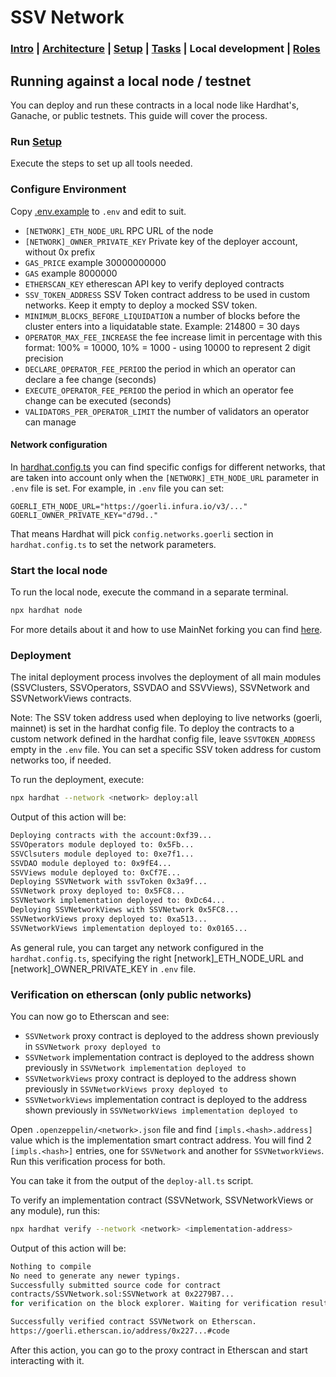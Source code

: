 # SSV Network

### [Intro](../README.md) | [Architecture](architecture.md) | [Setup](setup.md) | [Tasks](tasks.md) |  Local development | [Roles](roles.md)

## Running against a local node / testnet
You can deploy and run these contracts in a local node like Hardhat's, Ganache, or public testnets. This guide will cover the process.

### Run [Setup](setup.md)
Execute the steps to set up all tools needed.

### Configure Environment
Copy [.env.example](../.env.example) to `.env` and edit to suit.
- `[NETWORK]_ETH_NODE_URL` RPC URL of the node
- `[NETWORK]_OWNER_PRIVATE_KEY` Private key of the deployer account, without 0x prefix
- `GAS_PRICE` example 30000000000
- `GAS` example 8000000
- `ETHERSCAN_KEY` etherescan API key to verify deployed contracts
- `SSV_TOKEN_ADDRESS` SSV Token contract address to be used in custom networks. Keep it empty to deploy a mocked SSV token.
- `MINIMUM_BLOCKS_BEFORE_LIQUIDATION` a number of blocks before the cluster enters into a liquidatable state. Example: 214800 = 30 days
- `OPERATOR_MAX_FEE_INCREASE` the fee increase limit in percentage with this format: 100%  =  10000, 10% = 1000 - using 10000 to represent 2 digit precision
- `DECLARE_OPERATOR_FEE_PERIOD` the period in which an operator can declare a fee change (seconds)
- `EXECUTE_OPERATOR_FEE_PERIOD` the period in which an operator fee change can be executed (seconds)
- `VALIDATORS_PER_OPERATOR_LIMIT` the number of validators an operator can manage


#### Network configuration
In [hardhat.config.ts](../hardhat.config.ts) you can find specific configs for different networks, that are taken into account only when the `[NETWORK]_ETH_NODE_URL` parameter in `.env` file is set.
For example, in `.env` file you can set:
```
GOERLI_ETH_NODE_URL="https://goerli.infura.io/v3/..."
GOERLI_OWNER_PRIVATE_KEY="d79d.."
```
That means Hardhat will pick `config.networks.goerli` section in `hardhat.config.ts` to set the network parameters.

### Start the local node
To run the local node, execute the command in a separate terminal.

```sh
npx hardhat node
```
For more details about it and how to use MainNet forking you can find [here](https://hardhat.org/hardhat-network/).

### Deployment
The inital deployment process involves the deployment of all main modules (SSVClusters, SSVOperators, SSVDAO and SSVViews), SSVNetwork and SSVNetworkViews contracts.

Note: The SSV token address used when deploying to live networks (goerli, mainnet) is set in the hardhat config file. To deploy the contracts to a custom network defined in the hardhat config file, leave `SSVTOKEN_ADDRESS` empty in the `.env` file. You can set a specific SSV token address for custom networks too, if needed.

To run the deployment, execute:
```sh
npx hardhat --network <network> deploy:all
```
Output of this action will be:

```sh
Deploying contracts with the account:0xf39...
SSVOperators module deployed to: 0x5Fb...
SSVClsuters module deployed to: 0xe7f1...
SSVDAO module deployed to: 0x9fE4...
SSVViews module deployed to: 0xCf7E...
Deploying SSVNetwork with ssvToken 0x3a9f...
SSVNetwork proxy deployed to: 0x5FC8...
SSVNetwork implementation deployed to: 0xDc64...
Deploying SSVNetworkViews with SSVNetwork 0x5FC8...
SSVNetworkViews proxy deployed to: 0xa513...
SSVNetworkViews implementation deployed to: 0x0165...
```
As general rule, you can target any network configured in the `hardhat.config.ts`, specifying the right [network]_ETH_NODE_URL and [network]_OWNER_PRIVATE_KEY in `.env` file.

### Verification on etherscan (only public networks)
You can now go to Etherscan and see:
- `SSVNetwork` proxy contract is deployed to the address shown previously in `SSVNetwork proxy deployed to`
- `SSVNetwork` implementation contract is deployed to the address shown previously in `SSVNetwork implementation deployed to`
- `SSVNetworkViews` proxy contract is deployed to the address shown previously in `SSVNetworkViews proxy deployed to`
- `SSVNetworkViews` implementation contract is deployed to the address shown previously in `SSVNetworkViews implementation deployed to`

Open `.openzeppelin/<network>.json` file and find `[impls.<hash>.address]` value which is the implementation smart contract address.
You will find 2 `[impls.<hash>]` entries, one for `SSVNetwork` and another for `SSVNetworkViews`.
Run this verification process for both.

You can take it from the output of the `deploy-all.ts` script.

To verify an implementation contract (SSVNetwork, SSVNetworkViews or any module), run this:

```sh
npx hardhat verify --network <network> <implementation-address>
```

Output of this action will be:
```sh
Nothing to compile
No need to generate any newer typings.
Successfully submitted source code for contract
contracts/SSVNetwork.sol:SSVNetwork at 0x2279B7...
for verification on the block explorer. Waiting for verification result...

Successfully verified contract SSVNetwork on Etherscan.
https://goerli.etherscan.io/address/0x227...#code
```

After this action, you can go to the proxy contract in Etherscan and start interacting with it.
